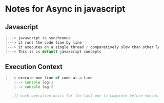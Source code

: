# Notes for Async in javascript

## Javascript
```javascript
|---> javascript is synchronus
|---> it runs the code line by line
|---> it executes on a single thread / comparetively slow than other languages
|---> This is is default javascript concepts
```

## Execution Context
```javascript
|---> execute one line of code at a time
    |--> console log-1
    |--> console log-2

    // each operation waits for the last one to complete before executing new line
```